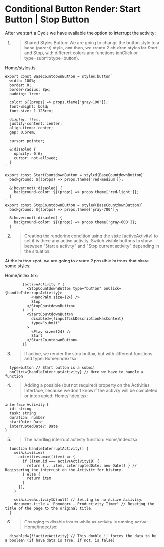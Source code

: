 # Conditional Button Render: Start Button | Stop Button
After we start a Cycle we have available the option to interrupt the activity:

1. > Shared Styles Button:
We are going to change the button style to a base (parent) style, and then, we create 2 children styles for Start and Stop, with different colors and functions (onClick or type=submit/type=button).

Home/styles.ts
```tsx
export const BaseCountdownButton = styled.button`
  width: 100%;
  border: 0;
  border-radius: 8px;
  padding: 1rem;

  color: ${(props) => props.theme['gray-100']};
  font-weight: bold;
  font-size: 1.125rem;

  display: flex;
  justify-content: center;
  align-items: center;
  gap: 0.5rem;

  cursor: pointer;

  &:disabled {
    opacity: 0.6;
    cursor: not-allowed;
  }
`

export const StartCountdownButton = styled(BaseCountdownButton)`
  background: ${(props) => props.theme['red-medium']};

  &:hover:not(:disabled) {
    background-color: ${(props) => props.theme['red-light']};
  }
`
export const StopCountdownButton = styled(BaseCountdownButton)`
  background: ${(props) => props.theme['gray-700']};

  &:hover:not(:disabled) {
    background-color: ${(props) => props.theme['gray-600']};
  }
``` 

2. > Creating the rendering condition using the state [activeActivity] to set if is there any active activity.
Switch visible buttons to show between "Start a activity" and "Stop current activity" depending in the situation.

At the button spot, we are going to create 2 possible buttons that share some styles:

Home/index.tsx:
```tsx
        {activeActivity ? (
          <StopCountdownButton type="button" onClick={handleInterruptActivity}>
            <HandPalm size={24} />
            Stop
          </StopCountdownButton>
        ) : (
          <StartCountdownButton
            disabled={!inputTaskDescriptionHasContent}
            type="submit"
          >
            <Play size={24} />
            Start
          </StartCountdownButton>
        )}
```

3. > If active, we render the stop button, but with different functions and type: 
Home/index.tsx:
```tsx
  type=button // Start button is a submit
  onClick={handleInterruptActivity} // Here we have to handle a function
```

4. > Adding a possible (but not required) property on the Activities Interface, because we don't know if the activity will be completed or interrupted:
Home/index.tsx:
```tsx
interface Activity {
  id: string
  task: string
  duration: number
  startDate: Date
  interruptedDate?: Date
}
```

5. > The handling interrupt activity function:
Home/index.tsx:
```tsx
  function handleInterruptActivity() {
    setActivities(
      activities.map((item) => {
        if (item.id === activeActivityID) {
          return { ...item, interruptedDate: new Date() } // Registering the interrupt on the Activity for history.
        } else {
          return item
        }
      }),
    )

    setActiveActivityID(null) // Setting to no Active Activity.
    document.title = 'Pomodoro - Productivity Timer' // Reseting the title of the page to the original title.
  }
```

6. > Changing to disable inputs while an activity is running active:
Home/index.tsx:
```tsx
  disabled={!!activeActivity} // This double !! forces the data to be a boolean (if have data is true, if not, is false)
```